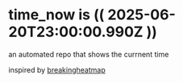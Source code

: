 # time_now is (( 2025-06-20T23:00:00.990Z ))

an automated repo that shows the currnent time

inspired by [breakingheatmap](https://github.com/breakingheatmap/breakingheatmap)